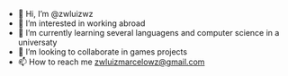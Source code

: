 - 👋 Hi, I’m @zwluizwz
- 👀 I’m interested in working abroad 
- 🌱 I’m currently learning several languagens and computer science in a universaty 
- 💞️ I’m looking to collaborate in games projects
- 📫 How to reach me zwluizmarcelowz@gmail.com

<!---
zwluizwz/zwluizwz is a ✨ special ✨ repository because its `README.md` (this file) appears on your GitHub profile.
You can click the Preview link to take a look at your changes.
--->
